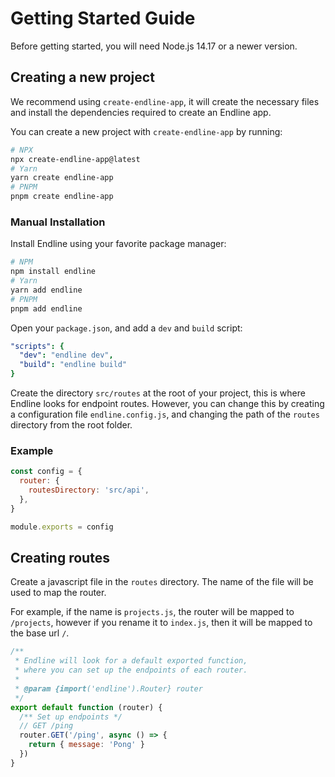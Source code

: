 # Getting Started Guide

Before getting started, you will need Node.js 14.17 or a newer version.

## Creating a new project

We recommend using `create-endline-app`, it will create the necessary files and install the dependencies required to create an Endline app.

You can create a new project with `create-endline-app` by running:

```bash
# NPX
npx create-endline-app@latest
# Yarn
yarn create endline-app
# PNPM
pnpm create endline-app
```

### Manual Installation

Install Endline using your favorite package manager:

```bash
# NPM
npm install endline
# Yarn
yarn add endline
# PNPM
pnpm add endline
```

Open your `package.json`, and add a `dev` and `build` script:

```yaml
"scripts": {
  "dev": "endline dev",
  "build": "endline build"
}
```

Create the directory `src/routes` at the root of your project, this is where Endline looks for endpoint routes.
However, you can change this by creating a configuration file `endline.config.js`, and changing the path of the `routes` directory from the root folder.

### Example

```javascript
const config = {
  router: {
    routesDirectory: 'src/api',
  },
}

module.exports = config
```

## Creating routes

Create a javascript file in the `routes` directory.
The name of the file will be used to map the router.

For example, if the name is `projects.js`, the router will be mapped to `/projects`,
however if you rename it to `index.js`, then it will be mapped to the base url `/`. 

```js
/**
 * Endline will look for a default exported function,
 * where you can set up the endpoints of each router.
 * 
 * @param {import('endline').Router} router
 */
export default function (router) {
  /** Set up endpoints */
  // GET /ping
  router.GET('/ping', async () => {
    return { message: 'Pong' }
  })
}
```
